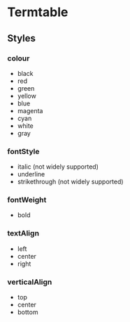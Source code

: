 # Termtable

## Styles

### colour

* black
* red
* green
* yellow
* blue
* magenta
* cyan
* white
* gray

### fontStyle

* italic (not widely supported)
* underline
* strikethrough (not widely supported)

### fontWeight

* bold

### textAlign

* left
* center
* right

### verticalAlign

* top
* center
* bottom
